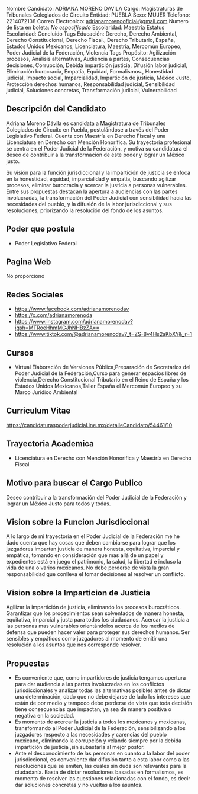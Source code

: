 Nombre Candidato: ADRIANA MORENO DAVILA
Cargo: Magistraturas de Tribunales Colegiados de Circuito
Entidad: PUEBLA
Sexo: MUJER
Telefono: 2214072138
Correo Electronico: adrianamorenooficial@gmail.com
Numero de lista en boleta: *No especificado*
Escolaridad: Maestría
Estatus Escolaridad: Concluido
Tags Educación: Derecho, Derecho Ambiental, Derecho Constitucional, Derecho Fiscal., Derecho Tributario, España, Estados Unidos Mexicanos, Licenciatura, Maestría, Mercomún Europeo, Poder Judicial de la Federación, Violencia
Tags Propósito: Agilización procesos, Análisis alternativas, Audiencia a partes, Consecuencias decisiones, Corrupción, Debida impartición justicia, Difusión labor judicial, Eliminación burocracia, Empatía, Equidad, Formalismos., Honestidad judicial, Impacto social, Imparcialidad, Impartición de justicia, México Justo, Protección derechos humanos, Responsabilidad judicial, Sensibilidad judicial, Soluciones concretas, Transformación judicial, Vulnerabilidad


## Descripción del Candidato 

Adriana Moreno Dávila es candidata a Magistratura de Tribunales Colegiados de Circuito en Puebla, postulándose a través del Poder Legislativo Federal. Cuenta con Maestría en Derecho Fiscal y una Licenciatura en Derecho con Mención Honorífica. Su trayectoria profesional se centra en el Poder Judicial de la Federación, y motiva su candidatura el deseo de contribuir a la transformación de este poder y lograr un México justo.

Su visión para la función jurisdiccional y la impartición de justicia se enfoca en la honestidad, equidad, imparcialidad y empatía, buscando agilizar procesos, eliminar burocracia y acercar la justicia a personas vulnerables. Entre sus propuestas destacan la apertura a audiencias con las partes involucradas, la transformación del Poder Judicial con sensibilidad hacia las necesidades del pueblo, y la difusión de la labor jurisdiccional y sus resoluciones, priorizando la resolución del fondo de los asuntos.


## Poder que postula

- Poder Legislativo Federal


## Pagina Web

No proporcionó


## Redes Sociales

- https://www.facebook.com/adrianamorenodav
- https://x.com/adrianamorenoda
- https://www.instagram.com/adrianamorenodav?igsh=MTRoeHhmMGJhNHBzZA==
- https://www.tiktok.com/@adrianamorenodav?_t=ZS-8v4Hs2aKbXY&_r=1


## Cursos

- Virtual Elaboración de Versiones Pública,Preparación de Secretarios del Poder Judicial de la Federación,Curso para generar espacios libres de violencia,Derecho Constitucional Tributario en el Reino de España y los Estados Unidos Mexicanos,Taller España el Mercomún Europeo y su Marco Jurídico Ambiental


## Curriculum Vitae

https://candidaturaspoderjudicial.ine.mx/detalleCandidato/54461/10


## Trayectoria Academica

- Licenciatura en Derecho con Mención Honorifica y Maestría en Derecho Fiscal


## Motivo para buscar el Cargo Publico

Deseo contribuir a la transformación del Poder Judicial de la Federación y lograr un México Justo para todos y todas.


## Vision sobre la Funcion Jurisdiccional

A lo largo de mi trayectoria en el Poder Judicial de la Federación me he dado cuenta que hay cosas que deben cambiarse para lograr que los juzgadores impartan justicia de manera honesta, equitativa, imparcial y empática, tomando en consideración que mas allá de un papel y expedientes está en juego el patrimonio, la salud, la libertad e incluso la vida de una o varios mexicanos. No debe perderse de vista la gran responsabilidad que conlleva el tomar decisiones al resolver un conflicto.


## Vision sobre la Imparticion de Justicia

Agilizar la impartición de justicia, eliminando los procesos burocráticos. Garantizar que los procedimientos sean solventados de manera honesta, equitativa, imparcial y justa para todos los ciudadanos. Acercar la justicia a las personas mas vulnerables orientándolos acerca de los medios de defensa que pueden hacer valer para proteger sus derechos humanos. Ser sensibles y empáticos como juzgadores al momento de emitir una resolución a los asuntos que nos corresponde resolver.


## Propuestas

- Es conveniente que, como impartidores de justicia tengamos apertura para dar audiencia a las partes involucradas en los conflictos jurisdiccionales y analizar todas las alternativas posibles antes de dictar una determinación, dado que no debe dejarse de lado los intereses que están de por medio y tampoco debe perderse de vista que toda decisión tiene consecuencias que impactan, ya sea de manera positiva o negativa en la sociedad.
- Es momento de acercar la justicia a todos los mexicanos y mexicanas, transformando al Poder Judicial de la Federación, sensibilizando a los juzgadores respecto a las necesidades y carencias del pueblo mexicano, eliminando la corrupción y velando siempre por la debida impartición de justicia ,sin subastarla al mejor postor.
- Ante el desconocimiento de las personas en cuanto a la labor del poder jurisdiccional, es conveniente dar difusión tanto a esta labor como a las resoluciones que se emiten, las cuales sin duda son relevantes para la ciudadanía. Basta de dictar resoluciones basadas en formalismos, es momento de resolver las cuestiones relacionadas con el fondo, es decir dar soluciones concretas y no vueltas a los asuntos.

